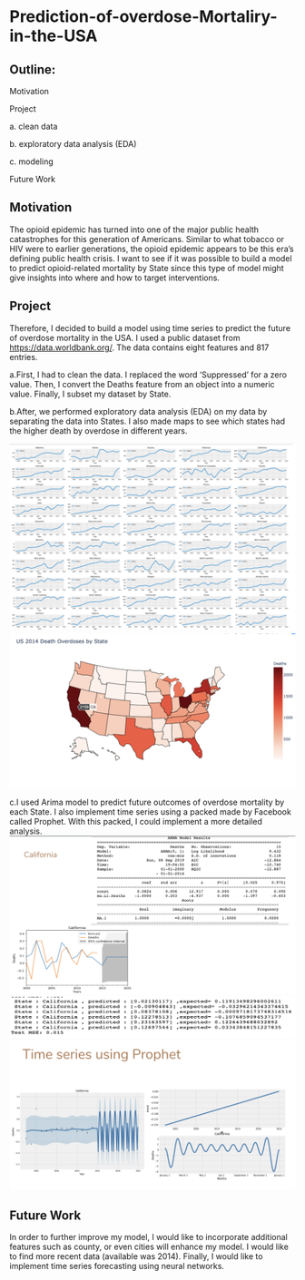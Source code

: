 # Prediction-of-overdose-Mortaliry-in-the-USA

## Outline:

  Motivation

  Project

a. clean data

b. exploratory data analysis (EDA)

c. modeling

  Future Work

## Motivation

The opioid epidemic has turned into one of the major public health catastrophes for this generation of Americans. Similar to what tobacco or HIV were to earlier generations, the opioid epidemic appears to be this era’s defining public health crisis. I want to see if it was possible to build a model to predict opioid-related mortality by State  since this type of model might give insights into where and how to target interventions.

## Project

Therefore, I decided to build a model using time series to predict the future of overdose mortality in the USA. I used a public dataset from https://data.worldbank.org/. The data contains eight features and 817 entries.

  a.First, I had to clean the data. I replaced the word ‘Suppressed’ for a zero value. Then, I convert the Deaths feature from an object into a numeric value. Finally, I subset my dataset by State.

  b.After, we performed exploratory data analysis (EDA) on my data by separating the data into States. I also made maps to see which states had the higher death by overdose in different years.
  
  ![](/Screen%20Shot%202019-11-02%20at%205.31.33%20PM.png)
  ![](/Screen%20Shot%202019-11-03%20at%2011.50.28%20AM.png)
  
  c.I used Arima model to predict future outcomes of overdose mortality by each State. I also implement time series using a packed made by Facebook called Prophet. With this packed, I could implement a more detailed analysis.
  ![](/Screen%20Shot%202019-11-03%20at%2011.51.29%20AM.png)
  ![](/Screen%20Shot%202019-11-03%20at%2011.51.50%20AM.png)
  ![](/Screen%20Shot%202019-11-03%20at%2011.52.09%20AM.png)

## Future Work

In order to further improve my model, I would like to incorporate additional features such as county, or even cities will enhance my model. I would like to find more recent data (available was 2014). Finally, I would like to implement time series forecasting using neural networks.

